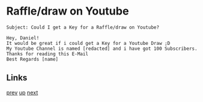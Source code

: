 # Raffle/draw on Youtube

    Subject: Could I get a Key for a Raffle/draw on Youtube?

    Hey, Daniel!
    It would be great if i could get a Key for a Youtube Draw ;D
    My Youtube Channel is named [redacted] and i have got 100 Subscribers.
    Thanks for reading this E-Mail
    Best Regards [name]

## Links

[prev](2016-01-19.md) [up](../) [next](2016-11-13.md)
